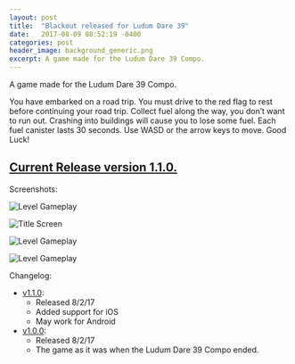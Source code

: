 ```yaml
---
layout: post
title:  "Blackout released for Ludum Dare 39"
date:   2017-08-09 08:52:19 -0400
categories: post
header_image: background_generic.png
excerpt: A game made for the Ludum Dare 39 Compo.
---
```

A game made for the Ludum Dare 39 Compo.

You have embarked on a road trip.  You must drive to the red flag to rest before continuing your road trip.  Collect fuel along the way, you don’t want to run out.  Crashing into buildings will cause you to lose some fuel.  Each fuel canister lasts 30 seconds.  Use WASD or the arrow keys to move.  Good Luck!

## [Current Release version 1.1.0.](https://github.com/BrodyEller/Blackout/releases/tag/v1.0.0)

Screenshots:

![Level Gameplay](http://brodyeller.com/ld39/screenshots/LudumDare39.gif)

![Title Screen](http://brodyeller.com/ld39/screenshots/Screenshot1.png)

![Level Gameplay](http://brodyeller.com/ld39/screenshots/Screenshot2.png)

![Level Gameplay](http://brodyeller.com/ld39/screenshots/Screenshot3.png)

Changelog:

* [v1.1.0](https://github.com/BrodyEller/Blackout/releases/tag/v1.1.0):
  * Released 8/2/17
  * Added support for iOS
  * May work for Android
* [v1.0.0](https://github.com/BrodyEller/Blackout/releases/tag/v1.0.0):
  * Released 8/2/17
  * The game as it was when the Ludum Dare 39 Compo ended.